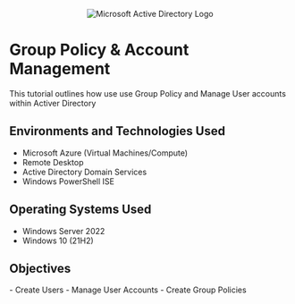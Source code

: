 <p align="center">
<img src="https://i.imgur.com/pU5A58S.png" alt="Microsoft Active Directory Logo"/>
</p>

<h1> Group Policy & Account Management </h1>
This tutorial outlines how use use Group Policy and Manage User accounts within Activer Directory <br />

<h2>Environments and Technologies Used</h2>

- Microsoft Azure (Virtual Machines/Compute)
- Remote Desktop
- Active Directory Domain Services
- Windows PowerShell ISE

<h2>Operating Systems Used </h2>

- Windows Server 2022
- Windows 10 (21H2)

 <h2>Objectives </h2>
- Create Users
- Manage User Accounts
- Create Group Policies

